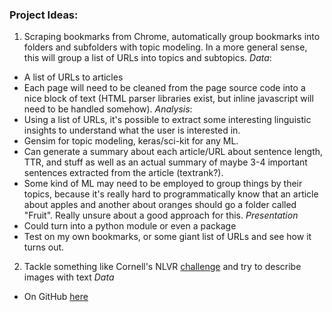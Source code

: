### Project Ideas:

1. Scraping bookmarks from Chrome, automatically group bookmarks into folders and subfolders with topic modeling. In a more general sense, this will group a list of URLs into topics and subtopics.
*Data*:
- A list of URLs to articles
- Each page will need to be cleaned from the page source code into a nice block of text (HTML parser libraries exist, but inline javascript will need to be handled somehow). 
*Analysis*:
- Using a list of URLs, it's possible to extract some interesting linguistic insights to understand what the user is interested in. 
- Gensim for topic modeling, keras/sci-kit for any ML. 
- Can generate a summary about each article/URL about sentence length, TTR, and stuff as well as an actual summary of maybe 3-4 important sentences extracted from the article (textrank?).
- Some kind of ML may need to be employed to group things by their topics, because it's really hard to programmatically know that an article about apples and another about oranges should go a folder called "Fruit". Really unsure about a good approach for this.
*Presentation*
- Could turn into a python module or even a package
- Test on my own bookmarks, or some giant list of URLs and see how it turns out.
2. Tackle something like Cornell's NLVR [challenge](http://lic.nlp.cornell.edu/nlvr/) and try to describe images with text
*Data*
- On GitHub [here](https://github.com/clic-lab/nlvr)
